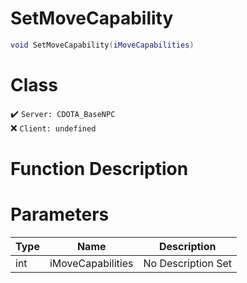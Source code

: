 # SetMoveCapability
```lua
void SetMoveCapability(iMoveCapabilities)
```
# Class
✔️ `Server: CDOTA_BaseNPC`  
❌ `Client: undefined`  

# Function Description

# Parameters
Type|Name|Description
--|--|--
int|iMoveCapabilities|No Description Set
